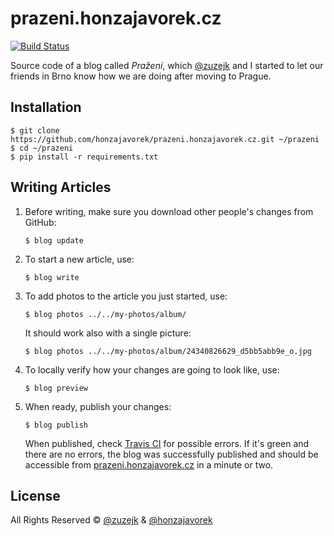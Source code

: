 # prazeni.honzajavorek.cz

[![Build Status](https://travis-ci.org/honzajavorek/prazeni.honzajavorek.cz.svg?branch=master)](https://travis-ci.org/honzajavorek/prazeni.honzajavorek.cz)

Source code of a blog called _Pražení_, which [@zuzejk](https://github.com/zuzejk) and I started to let our friends in Brno know how we are doing after moving to Prague.


## Installation

```shell
$ git clone https://github.com/honzajavorek/prazeni.honzajavorek.cz.git ~/prazeni
$ cd ~/prazeni
$ pip install -r requirements.txt
```


## Writing Articles

1.  Before writing, make sure you download other people's changes from GitHub:

    ```shell
    $ blog update
    ```

2.  To start a new article, use:

    ```shell
    $ blog write
    ```

3.  To add photos to the article you just started, use:

    ```shell
    $ blog photos ../../my-photos/album/
    ```

    It should work also with a single picture:

    ```shell
    $ blog photos ../../my-photos/album/24340826629_d5bb5abb9e_o.jpg
    ```

4.  To locally verify how your changes are going to look like, use:

    ```shell
    $ blog preview
    ```

5.  When ready, publish your changes:

    ```shell
    $ blog publish
    ```

    When published, check [Travis CI](https://travis-ci.org/honzajavorek/prazeni.honzajavorek.cz) for possible errors. If it's green and there are no errors, the blog was successfully published and should be accessible from [prazeni.honzajavorek.cz](http://prazeni.honzajavorek.cz/) in a minute or two.


## License

All Rights Reserved © [@zuzejk](https://github.com/zuzejk) & [@honzajavorek](https://github.com/honzajavorek)
